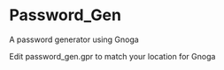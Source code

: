 # Password_Gen
A password generator using Gnoga

Edit password_gen.gpr to match your location for Gnoga

